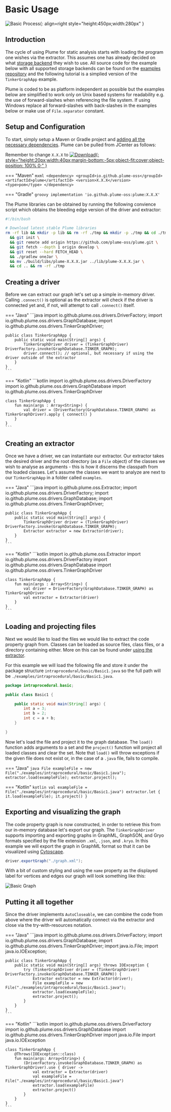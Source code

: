 # Basic Usage

![Basic Process](../assets/images/basic-process.png){: align=right style="height:450px;width:280px" }

## Introduction

The cycle of using Plume for static analysis starts with loading the program one wishes via the extractor.
This assumes one has already decided on what [storage backend](../storage-backends/introduction.md) they wish to use.
All source code for the example below with all supported storage backends can be found on the 
[examples repository](https://github.com/plume-oss/plume-examples) and the following tutorial is a simplied
version of the `TinkerGraphApp` example. 

Plume is coded to be as platform independent as possible but the examples below are simplified to work only on Unix
based systems for readability e.g. the use of forward-slashes when referencing the file system. If using Windows 
replace all forward-slashes with back-slashes in the examples below or make use of `File.separator` constant.

## Setup and Configuration

To start, simply setup a Maven or Gradle project and [adding all the necessary dependencies](dependencies.md). Plume
can be pulled from JCenter as follows:

Remember to change `X.X.X` to [![Download](https://api.bintray.com/packages/plume-oss/maven/plume/images/download.svg){: style="height:20px;width:40px;margin-bottom:-5px;object-fit:cover;object-position: 100% 0;" }](https://bintray.com/plume-oss/maven/plume/_latestVersion)

=== "Maven"
    ```mxml
    <dependency>
        <groupId>io.github.plume-oss</groupId>
        <artifactId>plume</artifactId>
        <version>X.X.X</version>
        <type>pom</type>
    </dependency>
    ```

=== "Gradle"
    ```groovy
    implementation 'io.github.plume-oss:plume:X.X.X'
    ```

The Plume libraries can be obtained by running the following convience script which obtains the bleeding edge version
of the driver and extractor:

```bash
#!/bin/bash

# Download latest stable Plume libraries
rm -rf lib && mkdir -p lib && rm -rf ./tmp && mkdir -p ./tmp && cd ./tmp \
  && git init \
  && git remote add origin https://github.com/plume-oss/plume.git \
  && git fetch --depth 1 origin develop \
  && git reset --hard FETCH_HEAD \
  && ./gradlew oneJar \
  && mv ./build/libs/plume-X.X.X.jar ../lib/plume-X.X.X.jar \
  && cd .. && rm -rf ./tmp
```

## Creating a driver

Before we can extract our graph let's set up a simple in-memory driver. Calling `.connect()` is 
optional as the extractor will check if the driver is connected yet and, if not, will attempt to
call `.connect()` itself.

=== "Java"
    ```java
    import io.github.plume.oss.drivers.DriverFactory;
    import io.github.plume.oss.drivers.GraphDatabase;
    import io.github.plume.oss.drivers.TinkerGraphDriver;

    public class TinkerGraphApp {
        public static void main(String[] args) {
            TinkerGraphDriver driver = (TinkerGraphDriver) DriverFactory.invoke(GraphDatabase.TINKER_GRAPH);
            driver.connect(); // optional, but necessary if using the driver outside of the extractor
        }
    }
    ```

=== "Kotlin"
    ```kotlin
    import io.github.plume.oss.drivers.DriverFactory
    import io.github.plume.oss.drivers.GraphDatabase
    import io.github.plume.oss.drivers.TinkerGraphDriver

    class TinkerGraphApp {
        fun main(args : Array<String>) {
            val driver = (DriverFactory(GraphDatabase.TINKER_GRAPH) as TinkerGraphDriver).apply { connect() }
        }
    }
    ```

## Creating an extractor

Once we have a driver, we can instantiate our extractor. Our extractor takes the desired driver and the 
root directory (as a `File` object) of the classes we wish to analyse as arguments - this is how it 
discerns the classpath from the loaded classes. Let's assume the classes we want to analyze are next to
our `TinkerGraphApp` in a folder called `examples`.

=== "Java"
    ```java
    import io.github.plume.oss.Extractor;
    import io.github.plume.oss.drivers.DriverFactory;
    import io.github.plume.oss.drivers.GraphDatabase;
    import io.github.plume.oss.drivers.TinkerGraphDriver;

    public class TinkerGraphApp {
        public static void main(String[] args) {
            TinkerGraphDriver driver = (TinkerGraphDriver) DriverFactory.invoke(GraphDatabase.TINKER_GRAPH);
            Extractor extractor = new Extractor(driver);
        }
    }
    ```

=== "Kotlin"
    ```kotlin
    import io.github.plume.oss.Extractor
    import io.github.plume.oss.drivers.DriverFactory
    import io.github.plume.oss.drivers.GraphDatabase
    import io.github.plume.oss.drivers.TinkerGraphDriver

    class TinkerGraphApp {
        fun main(args : Array<String>) {
            val driver = DriverFactory(GraphDatabase.TINKER_GRAPH) as TinkerGraphDriver
            val extractor = Extractor(driver)
        }
    }
    ```

## Loading and projecting files

Next we would like to load the files we would like to extract the code property graph from. Classes can be loaded
as source files, class files, or a directory containing either. More on this can be found under 
[using the extractor](../plume-basics/extracting-cpg.md). 

For this example we will load the following file and store it under the package structure 
`intraprocedural/basic/Basic1.java` so the full path will be `./examples/intraprocedural/basic/Basic1.java`.

```java
package intraprocedural.basic;

public class Basic1 {

    public static void main(String[] args) {
        int a = 3;
        int b = 2;
        int c = a + b;
    }

}
```

Now let's load the file and project it to the graph database. The `load()` function adds arguments
to a set and the `project()` function will project all loaded classes and clear the set. Note
that `load()` will throw exceptions if the given file does not exist or, in the case of a `.java` file,
fails to compile.

=== "Java"
    ```java
    File exampleFile = new File("./examples/intraprocedural/basic/Basic1.java");
    extractor.load(exampleFile);
    extractor.project();
    ```

=== "Kotlin"
    ```kotlin
    val exampleFile = File("./examples/intraprocedural/basic/Basic1.java")
    extractor.let { it.load(exampleFile); it.project() }
    ```

## Exporting and visualizing the graph

The code property graph is now constructed, in order to retrieve this from our in-memory database
let's export our graph. The `TinkerGraphDriver` supports importing and exporting graphs in GraphML,
GraphSON, and Gryo formats specified by the file extension `.xml`, `.json`, and `.kryo`. In this
example we will export the graph in GraphML format so that it can be visualized using [Cytoscape](https://cytoscape.org/).

```java
driver.exportGraph("./graph.xml");
```

With a bit of custom styling and using the `name` property as the displayed label for vertices and edges our
graph will look something like this:

![Basic Graph](../assets/images/getting-started/basic-graph.png)

## Putting it all together

Since the driver implements `AutoCloseable`, we can combine the code from above where the driver will 
automatically connect via the extractor and close via the try-with-resources notation.

=== "Java"
    ```java
    import io.github.plume.oss.drivers.DriverFactory;
    import io.github.plume.oss.drivers.GraphDatabase;
    import io.github.plume.oss.drivers.TinkerGraphDriver;
    import java.io.File;
    import java.io.IOException;

    public class TinkerGraphApp {
        public static void main(String[] args) throws IOException {
            try (TinkerGraphDriver driver = (TinkerGraphDriver) DriverFactory.invoke(GraphDatabase.TINKER_GRAPH)) {
                Extractor extractor = new Extractor(driver);
                File exampleFile = new File("./examples/intraprocedural/basic/Basic1.java");
                extractor.load(exampleFile);
                extractor.project();
            }
        }
    }
    ```

=== "Kotlin"
    ```kotlin
    import io.github.plume.oss.drivers.DriverFactory
    import io.github.plume.oss.drivers.GraphDatabase
    import io.github.plume.oss.drivers.TinkerGraphDriver
    import java.io.File
    import java.io.IOException

    class TinkerGraphApp {
        @Throws(IOException::class)
        fun main(args: Array<String>) {
            (DriverFactory.invoke(GraphDatabase.TINKER_GRAPH) as TinkerGraphDriver).use { driver ->
                val extractor = Extractor(driver)
                val exampleFile = File("./examples/intraprocedural/basic/Basic1.java")
                extractor.load(exampleFile)
                extractor.project()
            }
        }
    }
    ```